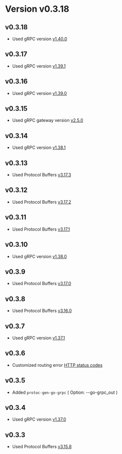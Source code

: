 # Version v0.3.18

## v0.3.18

- Used gRPC version [v1.40.0](https://github.com/grpc/grpc/releases/tag/v1.40.0)

## v0.3.17

- Used gRPC version [v1.39.1](https://github.com/grpc/grpc/releases/tag/v1.39.1)

## v0.3.16

- Used gRPC version [v1.39.0](https://github.com/grpc/grpc/releases/tag/v1.39.0)

## v0.3.15

- Used gRPC gateway version [v2.5.0](https://github.com/grpc-ecosystem/grpc-gateway/releases/tag/v2.5.0)

## v0.3.14

- Used gRPC version [v1.38.1](https://github.com/grpc/grpc/releases/tag/v1.38.1)

## v0.3.13

- Used Protocol Buffers [v3.17.3](https://github.com/protocolbuffers/protobuf/releases/tag/v3.17.2)

## v0.3.12

- Used Protocol Buffers [v3.17.2](https://github.com/protocolbuffers/protobuf/releases/tag/v3.17.2)

## v0.3.11

- Used Protocol Buffers [v3.17.1](https://github.com/protocolbuffers/protobuf/releases/tag/v3.17.1)

## v0.3.10

- Used gRPC version [v1.38.0](https://github.com/grpc/grpc/releases/tag/v1.38.0)

## v0.3.9

- Used Protocol Buffers [v3.17.0](https://github.com/protocolbuffers/protobuf/releases/tag/v3.17.0)

## v0.3.8

- Used Protocol Buffers [v3.16.0](https://github.com/protocolbuffers/protobuf/releases/tag/v3.16.0)

## v0.3.7

- Used gRPC version [v1.37.1](https://github.com/grpc/grpc/releases/tag/v1.37.1)

## v0.3.6

- Customized routing error [HTTP status codes](https://grpc-ecosystem.github.io/grpc-gateway/docs/mapping/customizing_your_gateway/#customizing-routing-errors)

## v0.3.5

- Added `protoc-gen-go-grpc` ( Option: --go-grpc_out )

## v0.3.4

- Used gRPC version [v1.37.0](https://github.com/grpc/grpc/releases/tag/v1.37.0)

## v0.3.3

- Used Protocol Buffers [v3.15.8](https://github.com/protocolbuffers/protobuf/releases/tag/v3.15.8)
